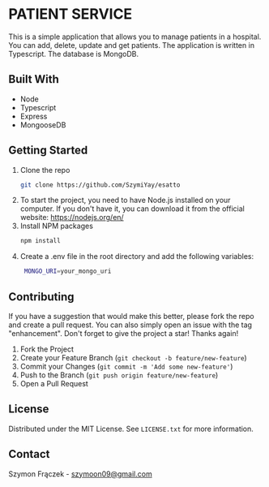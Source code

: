 # PATIENT SERVICE
This is a simple application that allows you to manage patients in a hospital. You can add, delete, update and get patients. The application is written in Typescript. The database is MongoDB.

## Built With
- Node
- Typescript
- Express
- MongooseDB


## Getting Started
1. Clone the repo
   ```sh
   git clone https://github.com/SzymiYay/esatto
   ```
2. To start the project, you need to have Node.js installed on your computer. If you don't have it, you can download it from the official website: https://nodejs.org/en/
3. Install NPM packages
   ```sh
   npm install
   ```
4. Create a .env file in the root directory and add the following variables:
   ```sh
    MONGO_URI=your_mongo_uri
    ```

## Contributing
If you have a suggestion that would make this better, please fork the repo and create a pull request. You can also simply open an issue with the tag "enhancement".
Don't forget to give the project a star! Thanks again!

1. Fork the Project
2. Create your Feature Branch (`git checkout -b feature/new-feature`)
3. Commit your Changes (`git commit -m 'Add some new-feature'`)
4. Push to the Branch (`git push origin feature/new-feature`)
5. Open a Pull Request


## License
Distributed under the MIT License. See `LICENSE.txt` for more information.


## Contact
Szymon Frączek - szymoon09@gmail.com
